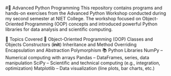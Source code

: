 #🚀 Advanced Python Programming
This repository contains programs and hands-on exercises from the Advanced Python Workshop conducted during my second semester at NIET College.
The workshop focused on Object-Oriented Programming (OOP) concepts and introduced powerful Python libraries for data analysis and scientific computing.

📘 Topics Covered
🧱 Object-Oriented Programming (OOP)
Classes and Objects
Constructors (__init__)
Inheritance and Method Overriding
Encapsulation and Abstraction
Polymorphism
📚 Python Libraries
NumPy – Numerical computing with arrays
Pandas – DataFrames, series, data manipulation
SciPy – Scientific and technical computing (e.g., integration, optimization)
Matplotlib – Data visualization (line plots, bar charts, etc.)
